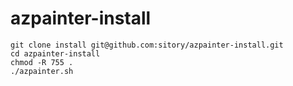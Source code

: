 # azpainter-install
```
git clone install git@github.com:sitory/azpainter-install.git
cd azpainter-install
chmod -R 755 .
./azpainter.sh
```
